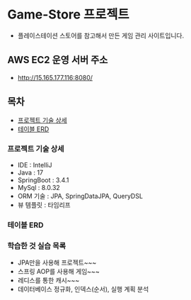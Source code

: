 # Game-Store 프로젝트
- 플레이스테이션 스토어를 참고해서 만든 게임 관리 사이트입니다.

## AWS EC2 운영 서버 주소
- http://15.165.177.116:8080/

## 목차
- [프로젝트 기술 상세](#프로젝트-기술-상세)
- [테이블 ERD](#테이블-ERD)

### 프로젝트 기술 상세
- IDE : IntelliJ
- Java : 17
- SpringBoot : 3.4.1
- MySql : 8.0.32
- ORM 기술 : JPA, SpringDataJPA, QueryDSL
- 뷰 템플릿 : 타임리프

### 테이블 ERD

### 학습한 것 실습 목록
- JPA만을 사용해 프로젝트~~~
- 스프링 AOP를 사용해 게임~~~
- 레디스를 통한 캐시~~~
- 데이터베이스 정규화, 인덱스(순서), 실행 계획 분석
